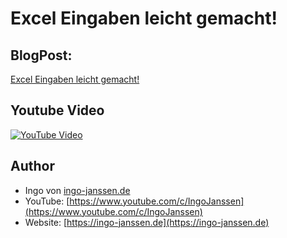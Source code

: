 # Excel Eingaben leicht gemacht!
## BlogPost:
[Excel Eingaben leicht gemacht!](https://ingo-janssen.de/9uGc5cI-VWY/)
## Youtube Video
[![YouTube Video](https://img.youtube.com/vi/9uGc5cI-VWY/0.jpg)](https://youtu.be/9uGc5cI-VWY)

## Author
- Ingo von [ingo-janssen.de](https://ingo-janssen.de)
- YouTube: [https://www.youtube.com/c/IngoJanssen](https://www.youtube.com/c/IngoJanssen)
- Website: [https://ingo-janssen.de](https://ingo-janssen.de)